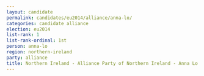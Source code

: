 ```yaml
---
layout: candidate
permalink: candidates/eu2014/alliance/anna-lo/
categories: candidate alliance
election: eu2014
list-rank: 1
list-rank-ordinal: 1st
person: anna-lo
region: northern-ireland
party: alliance
title: Northern Ireland - Alliance Party of Northern Ireland - Anna Lo
---
```

